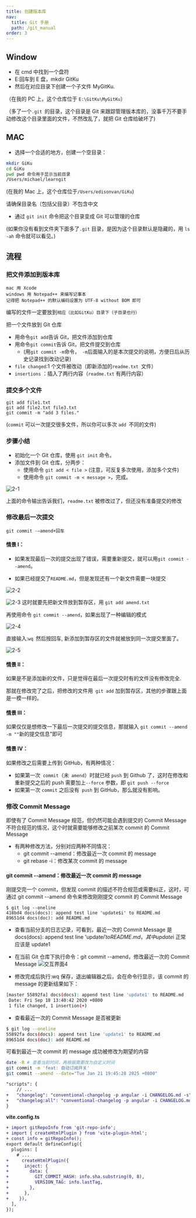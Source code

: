 ```yaml
---
title: 创建版本库
nav:
  title: Git 手册
  path: /git_manual
order: 3
---
```


## Window

- 在 cmd 中找到一个盘符
- E:回车到 E 盘，mkdir GitKu
- 然后在对应目录下创建一个子文件 MyGitKu.

（在我的 PC 上，这个仓库位于 `E:\GitKu\MyGitKu`）

（多了一个`.git `的目录，这个目录是 Git 来跟踪管理版本库的，没事千万不要手动修改这个目录里面的文件，不然改乱了，就把 Git 仓库给破坏了)

## MAC

- 选择一个合适的地方，创建一个空目录：

```bash
mkdir GiKu
cd GiKu
pwd pwd 命令用于显示当前目录
/Users/michael/learngit
```

(在我的 Mac 上，这个仓库位于`/Users/edisonvan/GiKu`)

请确保目录名（包括父目录）不包含中文

- 通过 `git init` 命令把这个目录变成 Git 可以管理的仓库

(如果你没有看到文件夹下面多了`.git` 目录，是因为这个目录默认是隐藏的，用 `ls -ah` 命令就可以看见。)

## 流程

### 把文件添加到版本库

```
mac 用 Xcode
windows 用 Notepad++ 来编写记事本
记得把 Notepad++ 的默认编码设置为 UTF-8 without BOM 即可
```

编写的文件一定要放到`相应（比如GitKu）目录下（子目录也行）`

把一个文件放到 Git 仓库
- 用命令`git add`告诉 Git，把文件添加到仓库
- 用命令`git commit`告诉 Git，把文件提交到仓库
  - (用`git commit -m`命令，` -m`后面输入的是本次提交的说明，方便日后从历史记录找到改动记录)
- `file changed`:1 个文件被改动（即新添加的`readme.txt `文件）
- `insertions` ：插入了两行内容（`readme.txt` 有两行内容）

### 提交多个文件

```
git add file1.txt
git add file2.txt file3.txt
git commit -m "add 3 files."
```

(`commit` 可以一次提交很多文件，所以你可以多次 `add `不同的文件)

### 步骤小结

- 初始化一个 Git 仓库，使用 `git init` 命令。
- 添加文件到 Git 仓库，分两步：
  - 使用命令 `git add < file >`
    (注意，可反复多次使用，添加多个文件)
  - 使用命令 `git commit -m < message >`，完成。

![2-1](../../assets/2-1.png)

上面的命令输出告诉我们，`readme.txt` 被修改过了，但还没有准备提交的修改

### 修改最后一次提交

`git commit -–amend+回车`

#### 情景 I：

- 如果发现最后一次的提交出现了错误，需要重新提交，就可以用`git commit --amend`。

- 如果已经提交了`README.md`，但是发现还有一个新文件需要一块提交

![2-2](../../assets/2-2.png)

![2-3](../../assets/2-3.png)
这时就要先把新文件放到暂存区，用 `git add amend.txt`

再使用命令 `git commit --amend`，如果出现了一种编辑的模式

![2-4](../../assets/2-4.png)

直接输入:`wq `然后按回车, 新添加到暂存区的文件就被放到同一次提交里面了。

![2-5](../../assets/2-5.png)

#### 情景 II：

如果是不是添加新的文件，只是觉得在最后一次提交时有的文件没有修改完全.

那就在修改完了之后，把修改的文件用` git add` 加到暂存区，其他的步骤跟上面是一模一样的。

#### 情景 III：

如果仅仅是想修改一下最后一次提交的提交信息，那就输入 `git commit --amend -m ""`新的提交信息"即可

#### 情景 IV：

如果修改之后需要上传到 GitHub，有两种情况：

- 如果第一次` commit`（未` amend`）时就已经 `push` 到 Github 了，这时在修改和重新提交之后的 push 需要加上`--force` 参数，即 `git push --force `
- 如果第一次 `commit` 之后没有` push` 到 GitHub，那么就没有影响。

### 修改 Commit Message

即使有了 Commit Message 规范，但仍然可能会遇到提交的 Commit Message 不符合规范的情况，这个时就需要能够修改之前某次 commit 的 Commit Message

- 有两种修改方法，分别对应两种不同情况：
  - git commit --amend：修改最近一次 commit 的 message
  - git rebase -i：修改某次 commit 的 message

#### git commit --amend：修改最近一次 commit 的 message

刚提交完一个 commit，但发现 commit 的描述不符合规范或需要纠正，这时，可通过 git commit --amend 命令来修改刚刚提交 commit 的 Commit Message

```
$ git log --oneline
418bd4 docs(docs): append test line 'update$i' to README.md
89651d4 docs(doc): add README.md
```

- 查看当前分支的日志记录，可看到，最近一次的 Commit Message 是 docs(docs): append test line 'update$i' to README.md，其中 update$i 正常应该是 update1

- 在当前 Git 仓库下执行命令：git commit --amend，修改最近一次的 Commit Message
  ![交互界面4](../../assets/交互界面4-20220625.png)
- 修改完成后执行:wq 保存，退出编辑器之后，会在命令行显示，该 commit 的 message 的更新结果如下：

```bash
[master 55892fa] docs(docs): append test line 'update1' to README.md
 Date: Fri Sep 18 13:40:42 2020 +0800
 1 file changed, 1 insertion(+)
```

- 查看最近一次的 Commit Message 是否被更新

```bash
$ git log --oneline
55892fa docs(docs): append test line 'update1' to README.md
89651d4 docs(doc): add README.md
```

可看到最近一次 commit 的 message 成功被修改为期望的内容

```bash
date -R # 查看当前时间，再根据需要改为自定义时间
git commit -m 'feat: 自动订阅开关'   
git commit --amend --date="Tue Jan 21 19:45:28 2025 +0800"
```

```diff
"scripts": {
    // ...
+   "changelog": "conventional-changelog -p angular -i CHANGELOG.md -s",
+   "changelog:all": "conventional-changelog -p angular -i CHANGELOG.md -s -r 0"
}
```

**vite.config.ts**
```diff
+ import gitRepoInfo from 'git-repo-info';
+ import { createHtmlPlugin } from 'vite-plugin-html';
+ const info = gitRepoInfo();
export default defineConfig({
  plugins: [
    # ...
+     createHtmlPlugin({
+      inject: {
+        data: {
+          GIT_COMMIT_HASH: info.sha.substring(0, 8),
+          VERSION_TAG: info.lastTag,
+        },
+      },
+    }),
  ],
});
```